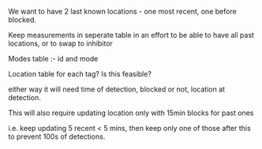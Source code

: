 
We want to have 2 last known locations - one most recent,
one before blocked.

Keep measurements in seperate table in an effort to be able to have all past locations, or to swap to inhibitor 


Modes table :- id and mode

Location table for each tag?
Is this feasible?

either way it will need time of detection, blocked or not, location at detection.

This will also require updating location only with 15min blocks for past ones

i.e. keep updating 5 recent < 5 mins, then keep only one of those after this to 
prevent 100s of detections.

